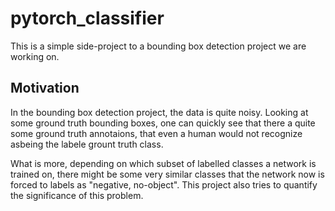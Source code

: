# pytorch_classifier

This is a simple side-project to a bounding box detection project we are working on.

## Motivation

In the bounding box detection project, the data is quite noisy.
Looking at some ground truth bounding boxes, one can quickly see that there a quite some ground truth annotaions, that even a human would not recognize asbeing the labele grount truth class.

What is more, depending on which subset of labelled classes a network is trained on, there might be some very similar classes that the network now is forced to labels as "negative, no-object". This project also tries to quantify the significance of this problem.
